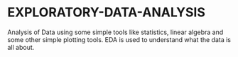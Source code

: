# EXPLORATORY-DATA-ANALYSIS

Analysis of Data using some simple tools like statistics, linear algebra and some other simple plotting tools.
EDA is used to understand what the data is all about.
